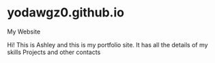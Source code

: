# yodawgz0.github.io
My Website 

Hi! This is Ashley and this is my portfolio site.
It has all the details of my skills Projects and other contacts
